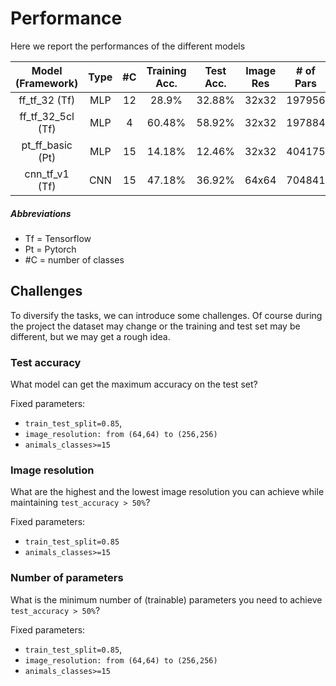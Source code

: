# Performance

Here we report the performances of the different models

| Model (Framework) | Type | #C | Training Acc. | Test Acc. | Image Res | # of Pars | Epochs |
|:-----:|:-----:|:-----:|:-----:|:-----:|:-----:|:-----:|:-----:|
| ff_tf_32 (Tf) | MLP | 12 | 28.9% | 32.88% | 32x32 | 197956 | 1500 |
| ff_tf_32_5cl (Tf) | MLP | 4 | 60.48% | 58.92% | 32x32 | 197884 | 500 |
| pt_ff_basic (Pt) | MLP | 15 | 14.18% | 12.46% | 32x32 | 404175 | 5 |
| cnn_tf_v1 (Tf) | CNN | 15 | 47.18% | 36.92% | 64x64 | 704841 | 45 |

##### Abbreviations

- Tf = Tensorflow
- Pt = Pytorch
- \#C = number of classes

## Challenges
To diversify the tasks, we can introduce some challenges.
Of course during the project the dataset may change or the training and test set may be different, but we may get a rough idea.

### Test accuracy
What model can get the maximum accuracy on the test set?

Fixed parameters:
- `train_test_split=0.85`,
- `image_resolution: from (64,64) to (256,256)`
- `animals_classes>=15`

### Image resolution
What are the highest and the lowest image resolution you can achieve while maintaining `test_accuracy > 50%`?

Fixed parameters:
- `train_test_split=0.85`
- `animals_classes>=15`

### Number of parameters
What is the minimum number of (trainable) parameters you need to achieve `test_accuracy > 50%`?

Fixed parameters:
- `train_test_split=0.85`,
- `image_resolution: from (64,64) to (256,256)`
- `animals_classes>=15`
